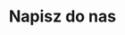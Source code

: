 ---
title: "Napisz do nas"
# description: "this is meta description"
draft: false
bg_image: "images/230.jpg"
---
